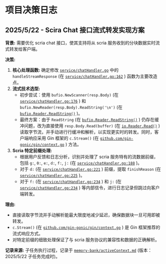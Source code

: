 # 项目决策日志

## 2025/5/22 - Scira Chat 接口流式转发实现方案

**背景:** 需要优化 scria chat 接口，使其支持将从 scria 服务收到的分块数据实时流式转发给客户端。

**决策:**
1.  **核心处理函数:** 确定修改 [`service/chatHandler.go`](service/chatHandler.go:0) 中的 `handleStreamResponse` (在 [`service/chatHandler.go:162`](service/chatHandler.go:162) ) 函数为主要改造点。
2.  **流式技术选型:**
    *   初步尝试：使用 `bufio.NewScanner(resp.Body)` (在 [`service/chatHandler.go:176`](service/chatHandler.go:176) ) 和 `bufio.NewReader(resp.Body).ReadString('\n')` (在 [`bufio.Reader.ReadString()`](bufio:510) )。
    *   最终方案：由于 `ReadString` (在 [`bufio.Reader.ReadString()`](bufio:510) ) 仍存在缓冲问题，改为直接使用 `resp.Body.Read(buffer)` (在 [`io.Reader.Read()`](io:0) ) 读取字节流，并手动进行行缓冲和解析，以实现更实时的转发。同时，客户端响应采用 Gin 框架的 `c.Stream()` (在 [`github.com/gin-gonic/gin/context.go`](github.com/gin-gonic/gin/context.go) ) 方法。
3.  **Scria 特定前缀处理:**
    *   根据用户反馈和日志分析，识别并处理了 scria 服务特有的流数据前缀，包括 `g:`, `0:`, `e:`, `d:`, `f:`, `j:` (在 [`service/chatHandler.go:188`](service/chatHandler.go:188) )。
    *   对于 `d:` (在 [`service/chatHandler.go:221`](service/chatHandler.go:221) ) 前缀，提取 `finishReason` (在 [`service/chatHandler.go:225`](service/chatHandler.go:225) )。
    *   对于 `f:` (在 [`service/chatHandler.go:234`](service/chatHandler.go:234) ) 和 `j:` (在 [`service/chatHandler.go:234`](service/chatHandler.go:234) ) 等内部信令，进行日志记录但跳过向客户端转发。

**理由:**
*   直接读取字节流并手动解析能最大限度地减少延迟，确保数据块一旦可用即被转发。
*   `c.Stream()` (在 [`github.com/gin-gonic/gin/context.go`](github.com/gin-gonic/gin/context.go) ) 是 Gin 框架推荐的流式响应方式。
*   对特定前缀的细致处理保证了与 scria 服务协议的兼容性和数据的正确解析。

**记录来源:** 子任务执行过程，记录于 [`memory-bank/activeContext.md`](memory-bank/activeContext.md) (版本：2025/5/22 子任务完成时)。